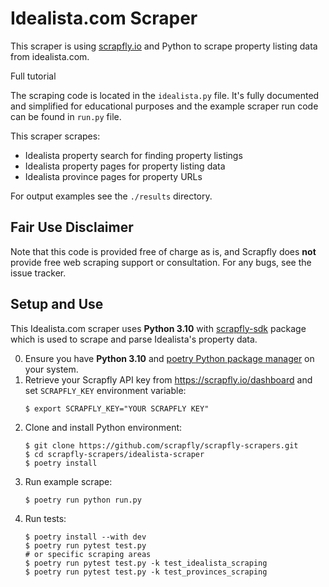 # Idealista.com Scraper

This scraper is using [scrapfly.io](https://scrapfly.io/) and Python to scrape property listing data from idealista.com. 

Full tutorial  

The scraping code is located in the `idealista.py` file. It's fully documented and simplified for educational purposes and the example scraper run code can be found in `run.py` file.

This scraper scrapes:
- Idealista property search for finding property listings
- Idealista property pages for property listing data
- Idealista province pages for property URLs

For output examples see the `./results` directory.

## Fair Use Disclaimer

Note that this code is provided free of charge as is, and Scrapfly does __not__ provide free web scraping support or consultation. For any bugs, see the issue tracker.

## Setup and Use

This Idealista.com scraper uses __Python 3.10__ with [scrapfly-sdk](https://pypi.org/project/scrapfly-sdk/) package which is used to scrape and parse Idealista's property data.

0. Ensure you have __Python 3.10__ and [poetry Python package manager](https://python-poetry.org/docs/#installation) on your system.
1. Retrieve your Scrapfly API key from <https://scrapfly.io/dashboard> and set `SCRAPFLY_KEY` environment variable:
    ```shell
    $ export SCRAPFLY_KEY="YOUR SCRAPFLY KEY"
    ```
2. Clone and install Python environment:
    ```shell
    $ git clone https://github.com/scrapfly/scrapfly-scrapers.git
    $ cd scrapfly-scrapers/idealista-scraper
    $ poetry install
    ```
3. Run example scrape:
    ```shell
    $ poetry run python run.py
    ```
4. Run tests:
    ```shell
    $ poetry install --with dev
    $ poetry run pytest test.py
    # or specific scraping areas
    $ poetry run pytest test.py -k test_idealista_scraping
    $ poetry run pytest test.py -k test_provinces_scraping
    ```